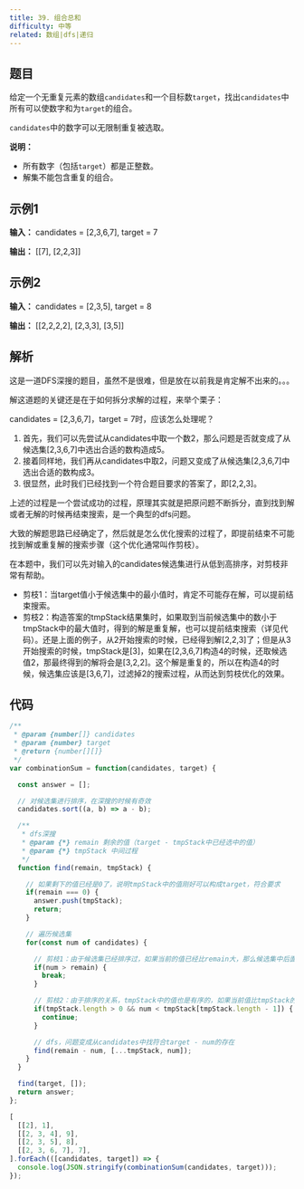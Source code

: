 ```yaml
---
title: 39. 组合总和
difficulty: 中等
related: 数组|dfs|递归
---
```


## 题目

给定一个无重复元素的数组`candidates`和一个目标数`target`，找出`candidates`中所有可以使数字和为`target`的组合。

`candidates`中的数字可以无限制重复被选取。

**说明：**

- 所有数字（包括`target`）都是正整数。
- 解集不能包含重复的组合。

## 示例1

**输入：** candidates = [2,3,6,7], target = 7

**输出：** [[7], [2,2,3]]

## 示例2

**输入：** candidates = [2,3,5], target = 8

**输出：** [[2,2,2,2], [2,3,3], [3,5]]

## 解析

这是一道DFS深搜的题目，虽然不是很难，但是放在以前我是肯定解不出来的。。。

解这道题的关键还是在于如何拆分求解的过程，来举个栗子：

candidates&nbsp;=&nbsp;[2,3,6,7]，target&nbsp;=&nbsp;7时，应该怎么处理呢？

1. 首先，我们可以先尝试从candidates中取一个数2，那么问题是否就变成了从候选集[2,3,6,7]中选出合适的数构造成5。
2. 接着同样地，我们再从candidates中取2，问题又变成了从候选集[2,3,6,7]中选出合适的数构成3。
3. 很显然，此时我们已经找到一个符合题目要求的答案了，即[2,2,3]。

上述的过程是一个尝试成功的过程，原理其实就是把原问题不断拆分，直到找到解或者无解的时候再结束搜索，是一个典型的dfs问题。

大致的解题思路已经确定了，然后就是怎么优化搜索的过程了，即提前结束不可能找到解或重复解的搜索步骤（这个优化通常叫作剪枝）。

在本题中，我们可以先对输入的candidates候选集进行从低到高排序，对剪枝非常有帮助。

- 剪枝1：当target值小于候选集中的最小值时，肯定不可能存在解，可以提前结束搜索。
- 剪枝2：构造答案的tmpStack结果集时，如果取到当前候选集中的数小于tmpStack中的最大值时，得到的解是重复解，也可以提前结束搜索（详见代码）。还是上面的例子，从2开始搜索的时候，已经得到解[2,2,3]了；但是从3开始搜索的时候，tmpStack是[3]，如果在[2,3,6,7]构造4的时候，还取候选值2，那最终得到的解将会是[3,2,2]。这个解是重复的，所以在构造4的时候，候选集应该是[3,6,7]，过滤掉2的搜索过程，从而达到剪枝优化的效果。

## 代码

```javascript
/**
 * @param {number[]} candidates
 * @param {number} target
 * @return {number[][]}
 */
var combinationSum = function(candidates, target) {

  const answer = [];

  // 对候选集进行排序，在深搜的时候有奇效
  candidates.sort((a, b) => a - b);

  /**
   * dfs深搜
   * @param {*} remain 剩余的值（target - tmpStack中已经选中的值）
   * @param {*} tmpStack 中间过程
   */
  function find(remain, tmpStack) {

    // 如果剩下的值已经是0了，说明tmpStack中的值刚好可以构成target，符合要求
    if(remain === 0) {
      answer.push(tmpStack);
      return;
    }

    // 遍历候选集
    for(const num of candidates) {

      // 剪枝1：由于候选集已经排序过，如果当前的值已经比remain大，那么候选集中后面的值肯定也不符合，所以不必再继续
      if(num > remain) {
        break;
      }

      // 剪枝2：由于排序的关系，tmpStack中的值也是有序的，如果当前值比tmpStack的最大值小时是没必要继续dfs的，因为得到的结果也是重复的
      if(tmpStack.length > 0 && num < tmpStack[tmpStack.length - 1]) {
        continue;
      }

      // dfs，问题变成从candidates中找符合target - num的存在
      find(remain - num, [...tmpStack, num]);
    }
  }

  find(target, []);
  return answer;
};

[
  [[2], 1],
  [[2, 3, 4], 9],
  [[2, 3, 5], 8],
  [[2, 3, 6, 7], 7],
].forEach(([candidates, target]) => {
  console.log(JSON.stringify(combinationSum(candidates, target)));
});
```